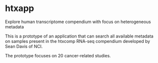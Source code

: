 # htxapp

Explore human transcriptome compendium with focus on heterogeneous metadata

This is a prototype of an application that can search all available metadata on 
samples present in the htxcomp RNA-seq compendium developed by Sean Davis of NCI.

The prototype focuses on 20 cancer-related studies.  

